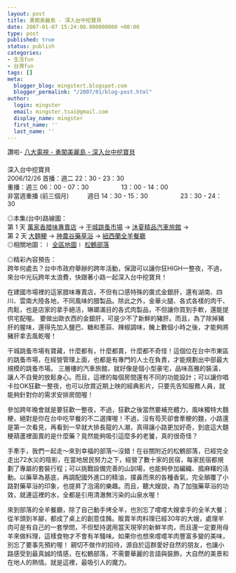```yaml
---
layout: post
title: 勇闖美麗島 - 深入台中挖寶貝
date: 2007-01-07 15:24:00.000000000 +08:00
type: post
published: true
status: publish
categories:
- 生活fun
- 台灣fun
tags: []
meta:
  blogger_blog: mingstert.blogspot.com
  blogger_permalink: "/2007/01/blog-post.html"
author:
  login: mingster
  email: mingster.tsai@gmail.com
  display_name: mingster
  first_name: ''
  last_name: ''
---
```

<p>讚啦- <a href="http://www.gtv.com.tw/Program/S101120020626U/Index.asp?ID=2397#Shop">八大電視 - 勇闖美麗島 - 深入台中挖寶貝</a><br />　<br />深入台中挖寶貝<br />2006/12/26 首播：週二 22：30 - 23：30<br />重播：週三 06：00 - 07：30　　　　　 13：00 - 14：00　　　<br />非當週重播 (前三個月)　　　週日 14：30 - 15：30　　　　　 23：30 - 24：30</p>
<p>◎本集(台中)路線圖：　<br />第 1 天 <a title="店名：萬家香腊味專賣店 地址：台中市建國市場內 電話：04-2275-1115 -- ‧各式腊味、臘肉、金華火腿、金銀肝 ‧有宅配" href="http://www.gtv.com.tw/Program/S101120020626U/Index.asp?ID=2397#Shop">萬家香腊味專賣店</a> → <a title="店名：干城跳蚤市場 地址：台中市自由路、復興路口 電話：0931-628-459 -- ‧跳蚤市場" href="http://www.gtv.com.tw/Program/S101120020626U/Index.asp?ID=2397#Shop">干城跳蚤市場</a> → <a title="店名：沐夏精品汽車旅館 地址：台中市西屯區市政北七路279號 電話：04-2254-7777 -- ‧六星級汽車旅館 ‧私人游泳池" href="http://www.gtv.com.tw/Program/S101120020626U/Index.asp?ID=2397#Shop">沐夏精品汽車旅館</a> →<br />第 2 天 <a title="店名：大麵粳 地址：台中市北區英才路215號 電話：04-2201-1718 -- ‧大麵粳 ‧各式魯味" href="http://www.gtv.com.tw/Program/S101120020626U/Index.asp?ID=2397#Shop">大麵粳</a> → <a title="店名：神農谷藥草浴 地址： 電話：04-2594-2938 -- ‧山泉水+獨門藥包+歐洲香精油 ‧民宿" href="http://www.gtv.com.tw/Program/S101120020626U/Index.asp?ID=2397#Shop">神農谷藥草浴</a> → <a title="店名：紐西蘭全羊餐廳 地址： 電話：04-2594-3303 -- ‧烤全羊 ‧全羊大餐" href="http://www.gtv.com.tw/Program/S101120020626U/Index.asp?ID=2397#Shop">紐西蘭全羊餐廳</a><br />◎相關地圖：∣ <a href="http://www.gtv.com.tw/Program/S101120020626U/Index.asp?ID=2397#Img">全區地圖</a>∣ <a href="http://www.gtv.com.tw/Program/S101120020626U/Index.asp?ID=2397#Img">松鶴部落</a></p>
<p>◎精彩內容預告：　<br />跨年何處去？台中市政府舉辦的跨年活動，保證可以讓你狂HIGH一整夜，不過，來台中光玩跨年太浪費，快跟著小路一起深入台中挖寶貝！</p>
<p>在建國市場裡的這家腊味專賣店，不但有口感特殊的廣式金銀肝，還有湖南、四川、雲南大陸各地，不同風味的腊製品。除此之外，金華火腿、各式各樣的肉干、肉鬆，也是店家的拿手絕活，琳瑯滿目的各式肉製品，不但讓你買到手軟，還能提供宅配喔。 要做出歐衣西的金銀肝，可是少不了新鮮的豬肝。而且，為了除掉豬肝的腥味，還得先加入鹽巴、糖和蔥蒜、辣椒調味，醃上數個小時之後，才能夠將豬肝拿去風乾喔！</p>
<p>干城跳蚤市場有寶藏，什麼都有，什麼都賣，什麼都不奇怪！這個位在台中市東區的跳蚤市場，在經營管理上面，也都是有專門的人士在負責，才能規劃出中部最大規模的跳蚤市場。 三層樓的汽車旅館，就好像是個小型豪宅，品味高雅的裝潢，讓人不自覺的放鬆身心。而且，這裡的每個房間還有不同的功能設計；可以讓你唱卡拉OK狂歡一整夜，也可以欣賞近期上映的經典影片，只要先告知服務人員，就能夠針對你的需求安排房間喔！</p>
<p>參加跨年晚會就是要狂歡一整夜，不過，狂歡之後當然要補充體力，風味獨特大麵粳，絕對是你在台中吃早餐的不二選擇喔！不過，沒有芶芡卻會牽粳的麵，小路還是第一次看見，再看到一早就大排長龍的人潮，真得讓小路更加好奇，到底這大麵粳葫蘆裡面賣的是什麼藥？竟然能夠吸引這麼多的老饕，真的很奇怪？</p>
<p>手牽手，我們一起走～來到幸福的部落～沒錯！在谷關附近的松鶴部落，已經完全走出72水災的陰影，在當地居民努力之下，經營了數十家的民宿，每家民宿都規劃了專屬的套裝行程；可以挑戰設備完善的山訓場，也能夠參加編織、搗麻糬的活動。以藥草為基底，再調配國外進口的精油，撲鼻而來的各種香氣，完全顛覆了小路對藥草浴的印象，也提昇了泡湯的樂趣。而且，聽大嫂說，為了加強藥草浴的功效，就連這裡的水，全都是引用清澈無污染的山泉水喔！</p>
<p>來到部落的全羊餐廳，除了自己動手烤全羊，也別忘了嚐嚐大嫂拿手的全羊大餐；從羊頭到羊腳，都成了桌上的創意佳餚。販賣羊肉料理已經30年的大嫂，處理羊肉可是有自己的一套學問，不但堅持選用當天現宰的新鮮羊肉，而且還一定要用母羊來做料理，這樣食物才不會有羊騷味。如果你也想來嚐嚐羊肉豐富多變的美味，別忘了要事先預約喔！ 親切不做作的招待，源自於這群愛好自然的朋友，也讓小路感受到最真誠的情感，在松鶴部落，不需要華麗的言語與裝飾，大自然的美景和在地人的熱情。就是這裡，最吸引人的魔力。</p>
